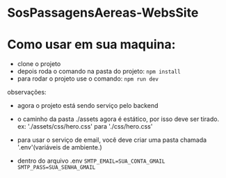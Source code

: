 # SosPassagensAereas-WebsSite

# Como usar em sua maquina:

- clone o projeto
- depois roda o comando na pasta do projeto:
  `npm install`
- para rodar o projeto use o comando:
  `npm run dev`

observações:

- agora o projeto está sendo serviço pelo backend
- o caminho da pasta ./assets agora é estático, por isso deve ser tirado.
ex: './assets/css/hero.css' para './css/hero.css'
- para usar o serviço de email, você deve criar uma pasta chamada '.env'(variáveis de ambiente.)

- dentro do arquivo .env
  ``SMTP_EMAIL=SUA_CONTA_GMAIL``
  ``SMTP_PASS=SUA_SENHA_GMAIL``
